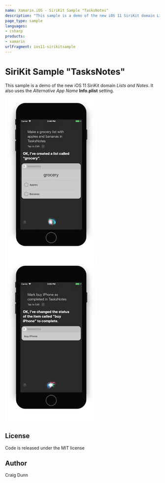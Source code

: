 ```yaml
---
name: Xamarin.iOS - SiriKit Sample "TasksNotes"
description: "This sample is a demo of the new iOS 11 SiriKit domain Lists and Notes. It also uses the Alternative App Name Info.plist setting #ios11"
page_type: sample
languages:
- csharp
products:
- xamarin
urlFragment: ios11-sirikitsample
---
```

# SiriKit Sample "TasksNotes"

This sample is a demo of the new iOS 11 SiriKit domain _Lists and Notes_. It also uses the _Alternative App Name_ **Info.plist** setting.

![create task list example](Screenshots/CreateTaskList-sml.png) ![set task to complete example](Screenshots/SetTaskAttribute-sml.png)


## License

Code is released under the MIT license

## Author

Craig Dunn
